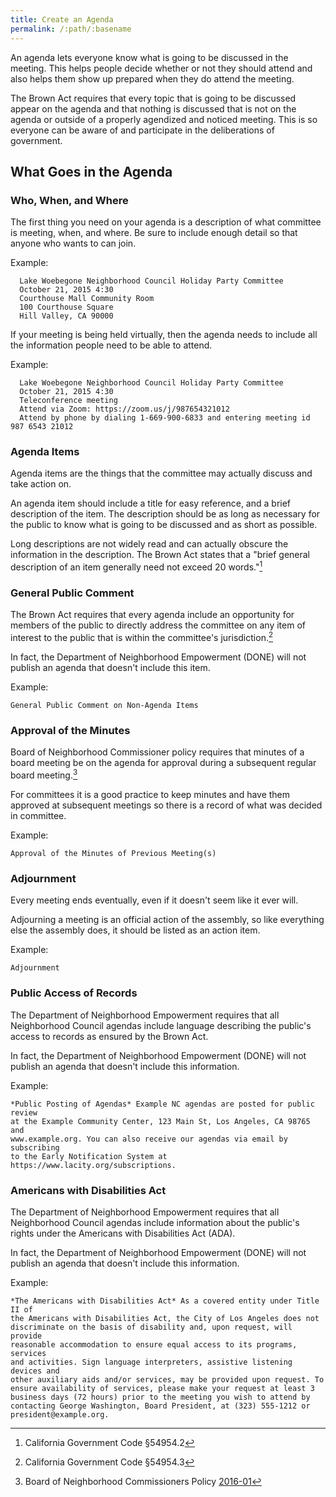 ```yaml
---
title: Create an Agenda
permalink: /:path/:basename
---
```


An agenda
lets everyone know what
is going
to be discussed
in the meeting.
This helps people decide
whether or not
they should attend
and also helps them
show up prepared
when they do
attend the meeting.

The Brown Act requires that
every topic that
is going to be discussed
appear on the agenda
and that nothing is discussed that
is not on the agenda
or outside
of a properly agendized and noticed meeting.
This is so
everyone can be aware of
and participate in
the deliberations of government.

## What Goes in the Agenda

### Who, When, and Where

The first thing you need
on your agenda
is a description
of what committee is meeting, when, and where.
Be sure to include enough detail
so that anyone
who wants to
can join.

Example:

      Lake Woebegone Neighborhood Council Holiday Party Committee
      October 21, 2015 4:30
      Courthouse Mall Community Room
      100 Courthouse Square
      Hill Valley, CA 90000

If your meeting is being held virtually,
then the agenda needs
to include
all the information
people need
to be able
to attend.

Example:

      Lake Woebegone Neighborhood Council Holiday Party Committee
      October 21, 2015 4:30
      Teleconference meeting
      Attend via Zoom: https://zoom.us/j/987654321012
      Attend by phone by dialing 1-669-900-6833 and entering meeting id 987 6543 21012

### Agenda Items

Agenda items are the things
that the committee
may actually discuss
and take action on.

An agenda item should include
a title for easy reference,
and a brief description
of the item.
The description should be
as long as necessary
for the public to know
what is going
to be discussed
and as short
as possible.

Long descriptions are not
widely read
and can actually
obscure the information
in the description.
The Brown Act states that
a "brief general description
of an item
generally need not
exceed 20 words."[^549542]

### General Public Comment

The Brown Act requires that
every agenda include
an opportunity
for members
of the public
to directly address the committee
on any item
of interest
to the public
that is within
the committee's jurisdiction.[^549543]

In fact,
the Department of Neighborhood Empowerment (DONE)
will not publish
an agenda
that doesn't
include this item.

Example:

    General Public Comment on Non-Agenda Items

[^549542]: California Government Code §54954.2
[^549543]: California Government Code §54954.3

### Approval of the Minutes

Board of Neighborhood Commissioner policy requires
that minutes
of a board meeting
be on the agenda
for approval
during a subsequent regular board meeting.[^bonc201601]

For committees it is
a good practice
to keep minutes
and have them approved
at subsequent meetings
so there is a record
of what was decided
in committee.

Example:

    Approval of the Minutes of Previous Meeting(s)

[^bonc201601]: Board of Neighborhood Commissioners Policy [2016-01](https://empowerla.org/wp-content/uploads/2019/03/Amended-Minutes-Policy-Resolution1-03.18.19.pdf)

### Adjournment

Every meeting ends eventually,
even if
it doesn't seem
like it ever will.

Adjourning a meeting
is an official action
of the assembly,
so like everything else
the assembly does,
it should be listed
as an action item.

Example:

    Adjournment

### Public Access of Records

The Department of Neighborhood Empowerment requires
that all Neighborhood Council agendas
include language
describing the public's access
to records
as ensured
by the Brown Act.

In fact,
the Department of Neighborhood Empowerment (DONE)
will not publish
an agenda that doesn't
include this information.

Example:

    *Public Posting of Agendas* Example NC agendas are posted for public review
    at the Example Community Center, 123 Main St, Los Angeles, CA 98765 and
    www.example.org. You can also receive our agendas via email by subscribing
    to the Early Notification System at https://www.lacity.org/subscriptions.

### Americans with Disabilities Act

The Department of Neighborhood Empowerment requires
that all Neighborhood Council agendas
include information
about the public's rights
under the Americans with Disabilities Act (ADA).

In fact,
the Department of Neighborhood Empowerment (DONE) will not publish
an agenda
that doesn't
include this information.

Example:

    *The Americans with Disabilities Act* As a covered entity under Title II of
    the Americans with Disabilities Act, the City of Los Angeles does not
    discriminate on the basis of disability and, upon request, will provide
    reasonable accommodation to ensure equal access to its programs, services
    and activities. Sign language interpreters, assistive listening devices and
    other auxiliary aids and/or services, may be provided upon request. To
    ensure availability of services, please make your request at least 3
    business days (72 hours) prior to the meeting you wish to attend by
    contacting George Washington, Board President, at (323) 555-1212 or
    president@example.org.
